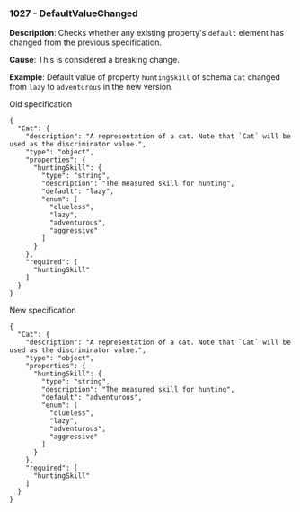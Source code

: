 ### 1027 - DefaultValueChanged

**Description**: Checks whether any existing property's `default` element has changed from the previous specification.

**Cause**: This is considered a breaking change.

**Example**: Default value of property `huntingSkill` of schema `Cat` changed from `lazy` to `adventurous` in the new version.

Old specification
```json5
{
  "Cat": {
    "description": "A representation of a cat. Note that `Cat` will be used as the discriminator value.",
    "type": "object",
    "properties": {
      "huntingSkill": {
        "type": "string",
        "description": "The measured skill for hunting",
        "default": "lazy",
        "enum": [
          "clueless",
          "lazy",
          "adventurous",
          "aggressive"
        ]
      }
    },
    "required": [
      "huntingSkill"
    ]
  }
}
```

New specification
```json5
{
  "Cat": {
    "description": "A representation of a cat. Note that `Cat` will be used as the discriminator value.",
    "type": "object",
    "properties": {
      "huntingSkill": {
        "type": "string",
        "description": "The measured skill for hunting",
        "default": "adventurous",
        "enum": [
          "clueless",
          "lazy",
          "adventurous",
          "aggressive"
        ]
      }
    },
    "required": [
      "huntingSkill"
    ]
  }
}
```
